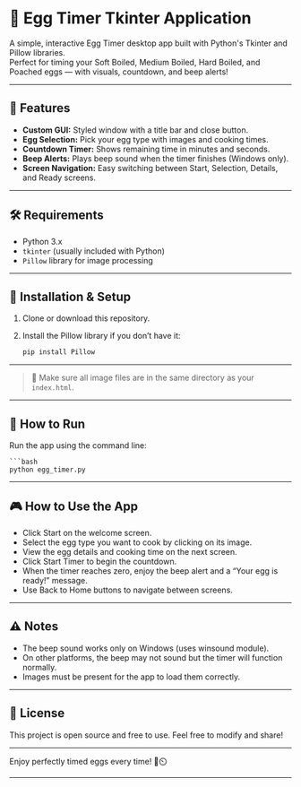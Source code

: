 # 🥚 Egg Timer Tkinter Application

A simple, interactive Egg Timer desktop app built with Python's Tkinter and Pillow libraries.  
Perfect for timing your Soft Boiled, Medium Boiled, Hard Boiled, and Poached eggs — with visuals, countdown, and beep alerts!

---

## 🎯 Features

- **Custom GUI:** Styled window with a title bar and close button.  
- **Egg Selection:** Pick your egg type with images and cooking times.  
- **Countdown Timer:** Shows remaining time in minutes and seconds.  
- **Beep Alerts:** Plays beep sound when the timer finishes (Windows only).  
- **Screen Navigation:** Easy switching between Start, Selection, Details, and Ready screens.

---

## 🛠️ Requirements

- Python 3.x  
- `tkinter` (usually included with Python)  
- `Pillow` library for image processing  

---

## 🚀 Installation & Setup

1. Clone or download this repository.  
2. Install the Pillow library if you don’t have it:

   ```bash
   pip install Pillow
---
> 📌 Make sure all image files are in the same directory as your `index.html`.
---

## 🏃 How to Run
Run the app using the command line:

    ```bash
    python egg_timer.py

---

## 🎮 How to Use the App

- Click Start on the welcome screen.
- Select the egg type you want to cook by clicking on its image.
- View the egg details and cooking time on the next screen.
- Click Start Timer to begin the countdown.
- When the timer reaches zero, enjoy the beep alert and a “Your egg is ready!” message.
- Use Back to Home buttons to navigate between screens.

---

## ⚠️ Notes

- The beep sound works only on Windows (uses winsound module).
- On other platforms, the beep may not sound but the timer will function normally.
- Images must be present for the app to load them correctly.

---

## 📄 License

This project is open source and free to use. Feel free to modify and share!

---

Enjoy perfectly timed eggs every time! 🥚⏲️

---
